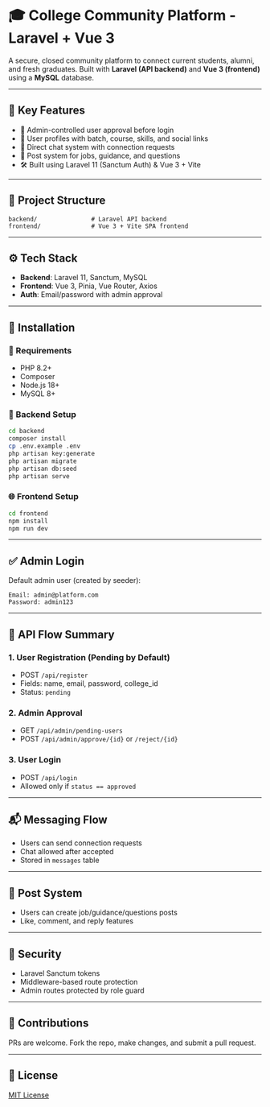 # 🎓 College Community Platform - Laravel + Vue 3

A secure, closed community platform to connect current students, alumni, and fresh graduates. Built with **Laravel (API backend)** and **Vue 3 (frontend)** using a **MySQL** database.

---

## 🌟 Key Features

* 🔐 Admin-controlled user approval before login
* 👤 User profiles with batch, course, skills, and social links
* 💬 Direct chat system with connection requests
* 📢 Post system for jobs, guidance, and questions
* 🛠 Built using Laravel 11 (Sanctum Auth) & Vue 3 + Vite

---

## 📁 Project Structure

```
backend/               # Laravel API backend
frontend/              # Vue 3 + Vite SPA frontend
```

---

## ⚙️ Tech Stack

* **Backend**: Laravel 11, Sanctum, MySQL
* **Frontend**: Vue 3, Pinia, Vue Router, Axios
* **Auth**: Email/password with admin approval

---

## 🚀 Installation

### 🧪 Requirements

* PHP 8.2+
* Composer
* Node.js 18+
* MySQL 8+

### 🧩 Backend Setup

```bash
cd backend
composer install
cp .env.example .env
php artisan key:generate
php artisan migrate
php artisan db:seed
php artisan serve
```

### 🌐 Frontend Setup

```bash
cd frontend
npm install
npm run dev
```

---

## ✅ Admin Login

Default admin user (created by seeder):

```
Email: admin@platform.com
Password: admin123
```

---

## 🔄 API Flow Summary

### 1. User Registration (Pending by Default)

* POST `/api/register`
* Fields: name, email, password, college\_id
* Status: `pending`

### 2. Admin Approval

* GET `/api/admin/pending-users`
* POST `/api/admin/approve/{id}` or `/reject/{id}`

### 3. User Login

* POST `/api/login`
* Allowed only if `status == approved`

---

## 📬 Messaging Flow

* Users can send connection requests
* Chat allowed after accepted
* Stored in `messages` table

---

## 📢 Post System

* Users can create job/guidance/questions posts
* Like, comment, and reply features

---

## 🔐 Security

* Laravel Sanctum tokens
* Middleware-based route protection
* Admin routes protected by role guard

---

## 🤝 Contributions

PRs are welcome. Fork the repo, make changes, and submit a pull request.

---

## 📃 License

[MIT License](LICENSE)

